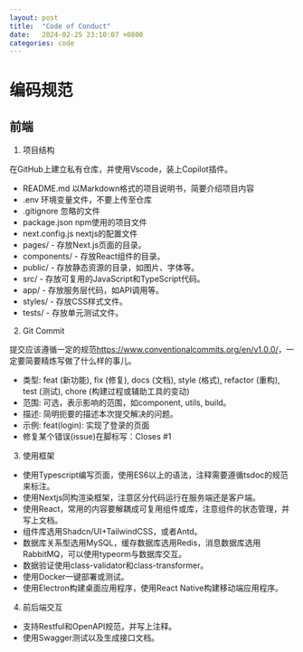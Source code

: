 ```yaml
---
layout: post
title:  "Code of Conduct"
date:   2024-02-25 23:10:07 +0800
categories: code
---
```


# 编码规范

## 前端

1. 项目结构

在GitHub上建立私有仓库，并使用Vscode，装上Copilot插件。

* README.md 以Markdown格式的项目说明书，简要介绍项目内容
* .env 环境变量文件，不要上传至仓库
* .gitignore 忽略的文件 
* package.json npm使用的项目文件
* next.config.js nextjs的配置文件
* pages/ - 存放Next.js页面的目录。
* components/ - 存放React组件的目录。
* public/ - 存放静态资源的目录，如图片、字体等。
* src/ - 存放可复用的JavaScript和TypeScript代码。
* app/ - 存放服务层代码，如API调用等。
* styles/ - 存放CSS样式文件。
* tests/ - 存放单元测试文件。

2. Git Commit

提交应该遵循一定的规范<https://www.conventionalcommits.org/en/v1.0.0/>，一定要简要精炼写做了什么样的事儿。

* 类型: feat (新功能), fix (修复), docs (文档), style (格式), refactor (重构), test (测试), chore (构建过程或辅助工具的变动)
* 范围: 可选，表示影响的范围，如component, utils, build。
* 描述: 简明扼要的描述本次提交解决的问题。
* 示例: feat(login): 实现了登录的页面
* 修复某个错误(issue)在脚标写：Closes #1

3. 使用框架

* 使用Typescript编写页面，使用ES6以上的语法，注释需要遵循tsdoc的规范来标注。
* 使用Nextjs同构渲染框架，注意区分代码运行在服务端还是客户端。
* 使用React，常用的内容要解耦成可复用组件或库，注意组件的状态管理，并写上文档。
* 组件库选用Shadcn/UI+TailwindCSS，或者Antd。
* 数据库关系型选用MySQL，缓存数据库选用Redis，消息数据库选用RabbitMQ，可以使用typeorm与数据库交互。
* 数据验证使用class-validator和class-transformer。
* 使用Docker一键部署或测试。
* 使用Electron构建桌面应用程序，使用React Native构建移动端应用程序。

4. 前后端交互

* 支持Restful和OpenAPI规范，并写上注释。
* 使用Swagger测试以及生成接口文档。


